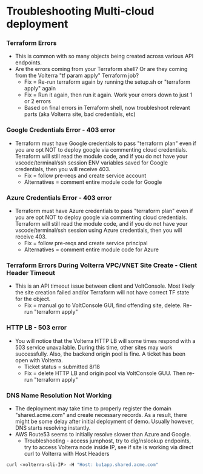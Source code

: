 # Troubleshooting Multi-cloud deployment

<!-- spell-checker: ignore volterra markdownlint nating vnet -->

### Terraform Errors
- This is common with so many objects being created across various API endpoints.
- Are the errors coming from your Terraform shell? Or are they coming from the Volterra "tf param apply" Terraform job?
   - Fix = Re-run terraform again by running the setup.sh or "terraform apply" again
   - Fix = Run it again, then run it again. Work your errors down to just 1 or 2 errors
   - Based on final errors in Terraform shell, now troubleshoot relevant parts (aka Volterra site, bad credentials, etc)

### Google Credentials Error - 403 error
- Terraform must have Google credentials to pass "terraform plan" even if you are opt NOT to deploy google via commenting cloud credentials. Terraform will still read the module code, and if you do not have your vscode/terminal/ssh session ENV variables saved for Google credentials, then you will receive 403.
   - Fix = follow pre-reqs and create service account
   - Alternatives = comment entire module code for Google

### Azure Credentials Error - 403 error
- Terraform must have Azure credentials to pass "terraform plan" even if you are opt NOT to deploy google via commenting cloud credentials. Terraform will still read the module code, and if you do not have your vscode/terminal/ssh session using Azure credentials, then you will receive 403.
   - Fix = follow pre-reqs and create service principal
   - Alternatives = comment entire module code for Azure

### Terraform Errors During Volterra VPC/VNET Site Create - Client Header Timeout
- This is an API timeout issue between client and VoltConsole. Most likely the site creation failed and/or Terraform will not have correct TF state for the object.
   - Fix = manual go to VoltConsole GUI, find offending site, delete. Re-run "terraform apply"

### HTTP LB - 503 error
- You will notice that the Volterra HTTP LB will some times respond with a 503 service unavailable. During this time, other sites may work successfully. Also, the backend origin pool is fine. A ticket has been open with Volterra.
   - Ticket status = submitted 8/18
   - Fix = delete HTTP LB and origin pool via VoltConsole GUU. Then re-run "terraform apply"

### DNS Name Resolution Not Working
- The deployment may take time to properly register the domain "shared.acme.com" and create necessary records. As a result, there might be some delay after initial deployment of demo. Usually however, DNS starts resolving instantly.
- AWS Route53 seems to initially resolve slower than Azure and Google.
   - Troubleshooting - access jumphost, try to dig/nslookup endpoints, try to access Volterra node inside IP, see if site is working via direct curl to Volterra with Host Headers
```bash
curl <volterra-sli-IP> -H "Host: bu1app.shared.acme.com"
```

